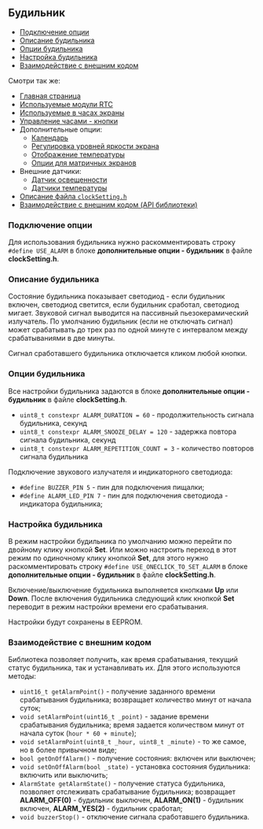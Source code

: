 ## Будильник

- [Подключение опции](#подключение-опции)
- [Описание будильника](#описание-будильника)
- [Опции будильника](#опции-будильника)
- [Настройка будильника](#настройка-будильника)
- [Взаимодействие с внешним кодом](#взаимодействие-с-внешним-кодом)

Смотри так же:
- [Главная страница](../readme.md)
- [Используемые модули RTC](rtc.md)
- [Используемые в часах экраны](displays.md)
- [Управление часами - кнопки](buttons.md)
- Дополнительные опции:
  - [Календарь](calendar.md)
  - [Регулировка уровней яркости экрана](br_adjust.md)
  - [Отображение температуры](show_temp.md)
  - [Опции для матричных экранов](matrix.md)
- Внешние датчики:
  - [Датчик освещенности](light_sensor.md)
  - [Датчики температуры](temp_sensors.md)
- [Описание файла `clockSetting.h`](clock_setting.md)
- [Взаимодействие с внешним кодом (API библиотеки)](api.md)


### Подключение опции

Для использования будильника нужно раскомментировать строку `#define USE_ALARM` в блоке **дополнительные опции - будильник** в файле **clockSetting.h**.

### Описание будильника

Состояние будильника показывает светодиод - если будильник включен, светодиод светится, если будильник сработал, светодиод мигает. Звуковой сигнал выводится на пассивный пьезокерамический излучатель. По умолчанию  будильник (если не отключать сигнал) может срабатывать до трех раз по одной минуте с интервалом между срабатываниями в две минуты.

Сигнал сработавшего будильника отключается кликом любой кнопки. 

### Опции будильника

Все настройки будильника задаются в блоке **дополнительные опции - будильник** в файле **clockSetting.h**.

- `uint8_t constexpr ALARM_DURATION = 60` - продолжительность сигнала будильника, секунд
- `uint8_t constexpr ALARM_SNOOZE_DELAY = 120` - задержка повтора сигнала будильника, секунд
- `uint8_t constexpr ALARM_REPETITION_COUNT = 3` - количество повторов сигнала будильника

Подключение звукового излучателя и индикаторного светодиода:

- `#define BUZZER_PIN 5` - пин для подключения пищалки;
- `#define ALARM_LED_PIN 7` - пин для подключения светодиода - индикатора будильника;

### Настройка будильника

В режим настройки будильника по умолчанию можно перейти по двойному клику кнопкой **Set**. Или можно настроить переход в этот режим по одиночному клику кнопкой **Set**, для этого нужно раскомментировать строку `#define USE_ONECLICK_TO_SET_ALARM` в блоке **дополнительные опции - будильник** в файле **clockSetting.h**.

 Включение/выключение будильника выполняется кнопками **Up** или **Down**. После включения будильника следующий клик кнопкой **Set** переводит в режим настройки времени его срабатывания.

 Настройки будут сохранены в EEPROM.

 ### Взаимодействие с внешним кодом

 Библиотека позволяет получить, как время срабатывания, текущий статус будильника, так и устанавливать их. Для этого используются методы:
- `uint16_t getAlarmPoint()` - получение заданного времени срабатывания будильника; возвращает количество минут от начала суток;
- `void setAlarmPoint(uint16_t _point)` - задание времени срабатывания будильника; время задается количеством минут от начала суток (`hour * 60 + minute`);
- `void setAlarmPoint(uint8_t _hour, uint8_t _minute)` - то же самое, но в более привычном виде;
- `bool getOnOffAlarm()` - получение состояния: включен или выключен;
- `void setOnOffAlarm(bool _state)` - установка состояния будильника: включить или выключить;
- `AlarmState getAlarmState()` - получение статуса будильника, позволяет отслеживать срабатывание будильника; возвращает **ALARM_OFF(0)** - будильник выключен, **ALARM_ON(1)** - будильник включен, **ALARM_YES(2)** - будильник сработал;
- `void buzzerStop()` - отключение сигнала сработавшего будильника.
